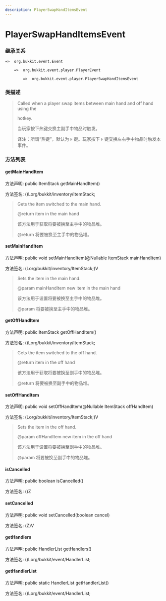 ```yaml
---
description: PlayerSwapHandItemsEvent
---
```


# PlayerSwapHandItemsEvent

### 继承关系

    =>  org.bukkit.event.Event

        =>  org.bukkit.event.player.PlayerEvent

            =>  org.bukkit.event.player.PlayerSwapHandItemsEvent

### 类描述

> Called when a player swap items between main hand and off hand using the
>
> hotkey.
>
> 当玩家按下热键交换主副手中物品时触发。
>
> 译注：所谓“热键”，默认为 `F` 键。玩家按下 `F` 键交换左右手中物品时触发本事件。

### 方法列表

#### getMainHandItem

方法声明: public ItemStack getMainHandItem()

方法签名: ()Lorg/bukkit/inventory/ItemStack;

> Gets the item switched to the main hand.
>
> @return item in the main hand
>
> 该方法用于获取将要被换至主手中的物品堆。
>
> @return 将要被换至主手中的物品堆。

#### setMainHandItem

方法声明: public void setMainHandItem(@Nullable ItemStack mainHandItem)

方法签名: (Lorg/bukkit/inventory/ItemStack;)V

> Sets the item in the main hand.
>
> @param mainHandItem new item in the main hand
>
> 该方法用于设置将要被换至主手中的物品堆。
>
> @param 将要被换至主手中的物品堆。

#### getOffHandItem

方法声明: public ItemStack getOffHandItem()

方法签名: ()Lorg/bukkit/inventory/ItemStack;

> Gets the item switched to the off hand.
>
> @return item in the off hand
>
> 该方法用于获取将要被换至副手中的物品堆。
>
> @return 将要被换至副手中的物品堆。

#### setOffHandItem

方法声明: public void setOffHandItem(@Nullable ItemStack offHandItem)

方法签名: (Lorg/bukkit/inventory/ItemStack;)V

> Sets the item in the off hand.
>
> @param offHandItem new item in the off hand
>
> 该方法用于设置将要被换至副手中的物品堆。
>
> @param 将要被换至副手中的物品堆。

#### isCancelled

方法声明: public boolean isCancelled()

方法签名: ()Z

#### setCancelled

方法声明: public void setCancelled(boolean cancel)

方法签名: (Z)V

#### getHandlers

方法声明: public HandlerList getHandlers()

方法签名: ()Lorg/bukkit/event/HandlerList;

#### getHandlerList

方法声明: public static HandlerList getHandlerList()

方法签名: ()Lorg/bukkit/event/HandlerList;